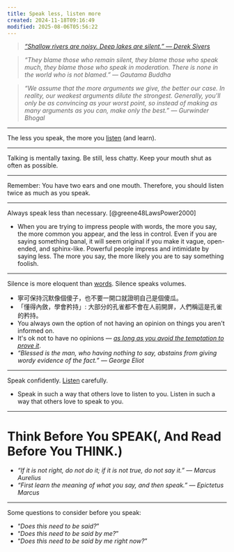 ```yaml
---
title: Speak less, listen more
created: 2024-11-18T09:16:49
modified: 2025-08-06T05:56:22
---
```


> _[“Shallow rivers are noisy. Deep lakes are silent.” — Derek Sivers](https://sive.rs/h)_

> _“They blame those who remain silent, they blame those who speak much, they blame those who speak in moderation. There is none in the world who is not blamed.” — Gautama Buddha_

> _“We assume that the more arguments we give, the better our case. In reality, our weakest arguments dilute the strongest. Generally, you'll only be as convincing as your worst point, so instead of making as many arguments as you can, make only the best.” — Gurwinder Bhogal_

---

The less you speak, the more you [listen](Active%20Listening.md) (and learn).

---

Talking is mentally taxing. Be still, less chatty. Keep your mouth shut as often as possible.

---

Remember: You have two ears and one mouth. Therefore, you should listen twice as much as you speak.

---

Always speak less than necessary. [@greene48LawsPower2000]

* When you are trying to impress people with words, the more you say, the more common you appear, and the less in control. Even if you are saying something banal, it will seem original if you make it vague, open-ended, and sphinx-like. Powerful people impress and intimidate by saying less. The more you say, the more likely you are to say something foolish.

---

Silence is more eloquent than [words](Be%20impeccable%20with%20your%20word.md). Silence speaks volumes.

* 寧可保持沉默像個傻子，也不要一開口就證明自己是個傻瓜。
* 「懂得內斂，學會矜持」: 大部分的孔雀都不會在人前開屏，人們稱這是孔雀的矜持。
 * You always own the option of not having an opinion on things you aren't informed on.
* It's ok not to have no opinions — _[as long as you avoid the temptation to prove it](abandon-your-ego.md)_.
* _“Blessed is the man, who having nothing to say, abstains from giving wordy evidence of the fact.” — George Eliot_

---

Speak confidently. [Listen](Active%20Listening.md) carefully.

* Speak in such a way that others love to listen to you. Listen in such a way that others love to speak to you.

---

# Think Before You SPEAK(, And Read Before You THINK.)

* _“If it is not right, do not do it; if it is not true, do not say it.” — Marcus Aurelius_
* _“First learn the meaning of what you say, and then speak.” — Epictetus Marcus_

---

Some questions to consider before you speak:

 * “_Does this need to be said?_”
 * “_Does this need to be said by me?_”
 * “_Does this need to be said by me right now?_”
